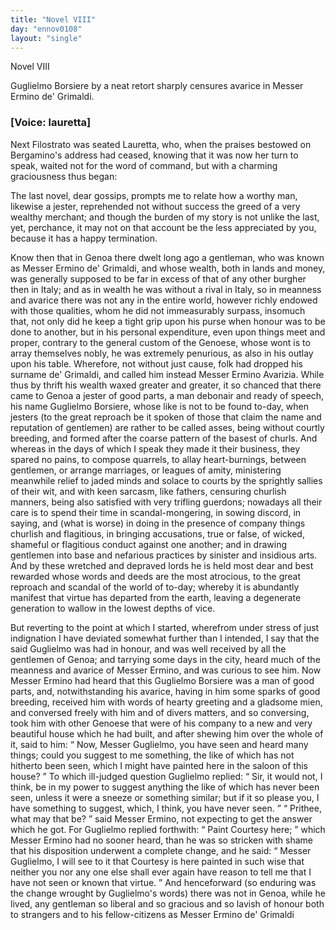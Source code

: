 ```yaml
---
title: "Novel VIII"
day: "ennov0108"
layout: "single"
---
```

<html>
 <head>
 </head>
 <body>
  <div id="nov0108" type="novella" who="lauretta">
   <head>
    Novel VIII
   </head>
   <argument>
    <p>
     <milestone id="p01080001"/>
     Guglielmo Borsiere by a neat retort sharply censures
 avarice in Messer Ermino de' Grimaldi.
    </p>
   </argument>
   <p>
    <h3>
     [Voice: lauretta]
    </h3>
   </p>
   <div3 type="commentary" who="author">
    <p>
     <milestone id="p01080002"/>
     <!--(sc)-->
     Next
     <!--(/sc)-->
     Filostrato was seated Lauretta, who, when the praises
 bestowed on Bergamino's address had ceased, knowing that it was
 now her turn to speak, waited not for the word of command, but
 with a charming graciousness thus began:
    </p>
   </div3>
   <div3 type="commentary" who="lauretta">
    <p>
     <milestone id="p01080003"/>
     The last novel, dear gossips, prompts me to relate how a worthy
 man, likewise a jester, reprehended not without success the greed
 of a very wealthy merchant; and though the burden of my story
 is not unlike the last, yet, perchance, it may not on that account
 be the less appreciated by you, because it has a happy termination.
    </p>
   </div3>
   <p>
    <milestone id="p01080004"/>
    Know then that in Genoa there dwelt long ago a gentleman,
 who was known as Messer Ermino de' Grimaldi, and whose wealth,
 both in lands and money, was generally supposed to be far in excess
 of that of any other burgher then in Italy;
    <milestone id="p01080005"/>
    and as in wealth he was
 without a rival in Italy, so in meanness and avarice there was not
 any in the entire world, however richly endowed with those qualities,
 whom he did not immeasurably surpass, insomuch that, not only
 did he keep a tight grip upon his purse when honour was to be done
 to another, but in his personal expenditure, even upon things meet
 and proper, contrary to the general custom of the Genoese, whose
 wont is to array themselves nobly, he was extremely penurious, as
 also in his outlay upon his table.
    <milestone id="p01080006"/>
    Wherefore, not without just cause,
 folk had dropped his surname de' Grimaldi, and called him instead
 Messer Ermino Avarizia.
    <milestone id="p01080007"/>
    While thus by thrift his wealth waxed
 greater and greater, it so chanced that there came to Genoa a jester
 of good parts, a man debonair and ready of speech, his name
 Guglielmo Borsiere, whose like is not to be found to-day, when
    <pb n="57"/>
    jesters (to the great reproach be it spoken of those that claim the
 name and reputation of gentlemen) are rather to be called asses,
 being without courtly breeding, and formed after the coarse pattern
 of the basest of churls.
    <milestone id="p01080008"/>
    And whereas in the days of which I speak
 they made it their business, they spared no pains, to compose quarrels,
 to allay heart-burnings, between gentlemen, or arrange marriages, or
 leagues of amity, ministering meanwhile relief to jaded minds and
 solace to courts by the sprightly sallies of their wit, and with keen
 sarcasm, like fathers, censuring churlish manners, being also satisfied
 with very trifling guerdons;
    <milestone id="p01080009"/>
    nowadays all their care is to spend their
 time in scandal-mongering, in sowing discord, in saying, and (what
 is worse) in doing in the presence of company things churlish and
 flagitious, in bringing accusations, true or false, of wicked, shameful
 or flagitious conduct against one another; and in drawing gentlemen
 into base and nefarious practices by sinister and insidious arts.
    <milestone id="p01080010"/>
    And
 by these wretched and depraved lords he is held most dear and best
 rewarded whose words and deeds are the most atrocious, to the
 great reproach and scandal of the world of to-day; whereby it is
 abundantly manifest that virtue has departed from the earth, leaving
 a degenerate generation to wallow in the lowest depths of vice.
   </p>
   <p>
    <milestone id="p01080011"/>
    But reverting to the point at which I started, wherefrom under
 stress of just indignation I have deviated somewhat further than I
 intended, I say that the said Guglielmo was had in honour, and was
 well received by all the gentlemen of Genoa; and tarrying some
 days in the city, heard much of the meanness and avarice of Messer
 Ermino, and was curious to see him.
    <milestone id="p01080012"/>
    Now Messer Ermino had
 heard that this Guglielmo Borsiere was a man of good parts, and,
 notwithstanding his avarice, having in him some sparks of good
 breeding, received him with words of hearty greeting and a gladsome
 mien, and conversed freely with him and of divers matters, and so
 conversing, took him with other Genoese that were of his company
 to a new and very beautiful house which he had built,
    <milestone id="p01080013"/>
    and after
 shewing him over the whole of it, said to him:
    <q direct="unspecified">
     Now, Messer
 Guglielmo, you have seen and heard many things; could you suggest
 to me something, the like of which has not hitherto been seen,
 which I might have painted here in the saloon of this house?
    </q>
    <milestone id="p01080014"/>
    To
 which ill-judged question Guglielmo replied:
    <q direct="unspecified">
     Sir, it would not, I
 think, be in my power to suggest anything the like of which has
     <pb n="58"/>
     never been seen, unless it were a sneeze or something similar; but
 if it so please you, I have something to suggest, which, I think, you
 have never seen.
    </q>
    <milestone id="p01080015"/>
    <q direct="unspecified">
     Prithee, what may that be?
    </q>
    said Messer
 Ermino, not expecting to get the answer which he got.
    <milestone id="p01080016"/>
    For
 Guglielmo replied forthwith:
    <q direct="unspecified">
     Paint Courtesy here;
    </q>
    <milestone id="p01080017"/>
    which Messer
 Ermino had no sooner heard, than he was so stricken with shame
 that his disposition underwent a complete change, and he said:
    <q direct="unspecified">
     Messer Guglielmo, I will see to it that Courtesy is here painted
 in such wise that neither you nor any one else shall ever again have
 reason to tell me that I have not seen or known that virtue.
    </q>
    <milestone id="p01080018"/>
    And
 henceforward (so enduring was the change wrought by Guglielmo's
 words) there was not in Genoa, while he lived, any gentleman so
 liberal and so gracious and so lavish of honour both to strangers and
 to his fellow-citizens as Messer Ermino de' Grimaldi
   </p>
  </div>
 </body>
</html>